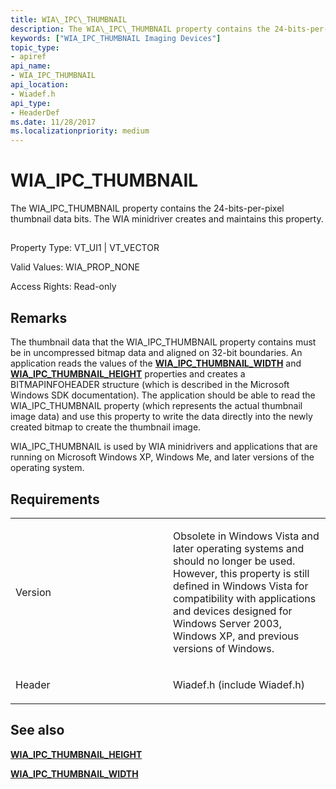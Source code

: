 ```yaml
---
title: WIA\_IPC\_THUMBNAIL
description: The WIA\_IPC\_THUMBNAIL property contains the 24-bits-per-pixel thumbnail data bits. The WIA minidriver creates and maintains this property.
keywords: ["WIA_IPC_THUMBNAIL Imaging Devices"]
topic_type:
- apiref
api_name:
- WIA_IPC_THUMBNAIL
api_location:
- Wiadef.h
api_type:
- HeaderDef
ms.date: 11/28/2017
ms.localizationpriority: medium
---
```


# WIA\_IPC\_THUMBNAIL


The WIA\_IPC\_THUMBNAIL property contains the 24-bits-per-pixel thumbnail data bits. The WIA minidriver creates and maintains this property.

## <span id="ddk_wia_ipc_thumbnail_si"></span><span id="DDK_WIA_IPC_THUMBNAIL_SI"></span>


Property Type: VT\_UI1 | VT\_VECTOR

Valid Values: WIA\_PROP\_NONE

Access Rights: Read-only

## Remarks

The thumbnail data that the WIA\_IPC\_THUMBNAIL property contains must be in uncompressed bitmap data and aligned on 32-bit boundaries. An application reads the values of the [**WIA\_IPC\_THUMBNAIL\_WIDTH**](wia-ipc-thumbnail-width.md) and [**WIA\_IPC\_THUMBNAIL\_HEIGHT**](wia-ipc-thumbnail-height.md) properties and creates a BITMAPINFOHEADER structure (which is described in the Microsoft Windows SDK documentation). The application should be able to read the WIA\_IPC\_THUMBNAIL property (which represents the actual thumbnail image data) and use this property to write the data directly into the newly created bitmap to create the thumbnail image.

WIA\_IPC\_THUMBNAIL is used by WIA minidrivers and applications that are running on Microsoft Windows XP, Windows Me, and later versions of the operating system.

## Requirements

<table>
<colgroup>
<col width="50%" />
<col width="50%" />
</colgroup>
<tbody>
<tr class="odd">
<td><p>Version</p></td>
<td><p>Obsolete in Windows Vista and later operating systems and should no longer be used. However, this property is still defined in Windows Vista for compatibility with applications and devices designed for Windows Server 2003, Windows XP, and previous versions of Windows.</p></td>
</tr>
<tr class="even">
<td><p>Header</p></td>
<td>Wiadef.h (include Wiadef.h)</td>
</tr>
</tbody>
</table>

## See also


[**WIA\_IPC\_THUMBNAIL\_HEIGHT**](wia-ipc-thumbnail-height.md)

[**WIA\_IPC\_THUMBNAIL\_WIDTH**](wia-ipc-thumbnail-width.md)

 

 






